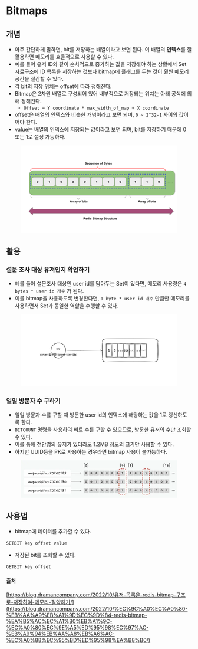 # Bitmaps

## 개념

* 아주 간단하게 말하면, bit를 저장하는 배열이라고 보면 된다. 이 배열의 **인덱스**를 잘 활용하면 메모리를 효율적으로 사용할 수 있다.
* 예를 들어 유저 ID와 같이 순차적으로 증가하는 값을 저장해야 하는 상황에서 Set 자료구조에 ID 목록을 저장하는 것보다 bitmap에 플래그를 두는 것이 훨씬 메모리 공간을 절감할 수 있다.
* 각 bit의 저장 위치는 offset에 따라 정해진다.
* Bitmap은 2차원 배열로 구성되어 있어 내부적으로 저장되는 위치는 아래 공식에 의해 정해진다.
  * `Offset = Y coordinate * max_width_of_map + X coordinate`
* offset은 배열의 인덱스와 비슷한 개념이라고 보면 되며, `0 ~ 2^32-1` 사이의 값이어야 한다.
* value는 배열의 인덱스에 저장되는 값이라고 보면 되며, bit를 저장하기 때문에 0 또는 1로 설정 가능하다.

<figure><img src="../../../.gitbook/assets/Untitled (2).png" alt=""><figcaption></figcaption></figure>

## 활용

### **설문 조사 대상 유저인지 확인하기**

* 예를 들어 설문조사 대상인 user id를 담아두는 Set이 있다면, 메모리 사용량은 `4 bytes * user id 개수` 가 된다.
* 이를 bitmap을 사용하도록 변경한다면, `1 byte * user id 개수` 만큼만 메모리를 사용하면서 Set과 동일한 역할을 수행할 수 있다.

<figure><img src="../../../.gitbook/assets/Untitled 1.png" alt=""><figcaption></figcaption></figure>

### 일일 방문자 수 구하기

* 일일 방문자 수를 구할 때 방문한 user id의 인덱스에 해당하는 값을 1로 갱신하도록 한다.
* `BITCOUNT` 명령을 사용하여 비트 수를 구할 수 있으므로, 방문한 유저의 수만 조회할 수 있다.
* 이를 통해 천만명의 유저가 있더라도 1.2MB 정도의 크기만 사용할 수 있다.
* 하지만 UUID등을 PK로 사용하는 경우라면 bitmap 사용이 불가능하다.

<figure><img src="../../../.gitbook/assets/Untitled 2.png" alt=""><figcaption></figcaption></figure>

## 사용법

* bitmap에 데이터를 추가할 수 있다.

```
SETBIT key offset value
```

* 저장된 bit를 조회할 수 있다.

```
GETBIT key offset
```

#### 출처

[https://blog.dramancompany.com/2022/10/유저-목록을-redis-bitmap-구조로-저장하여-메모리-절약하기/](https://blog.dramancompany.com/2022/10/%EC%9C%A0%EC%A0%80-%EB%AA%A9%EB%A1%9D%EC%9D%84-redis-bitmap-%EA%B5%AC%EC%A1%B0%EB%A1%9C-%EC%A0%80%EC%9E%A5%ED%95%98%EC%97%AC-%EB%A9%94%EB%AA%A8%EB%A6%AC-%EC%A0%88%EC%95%BD%ED%95%98%EA%B8%B0/)
